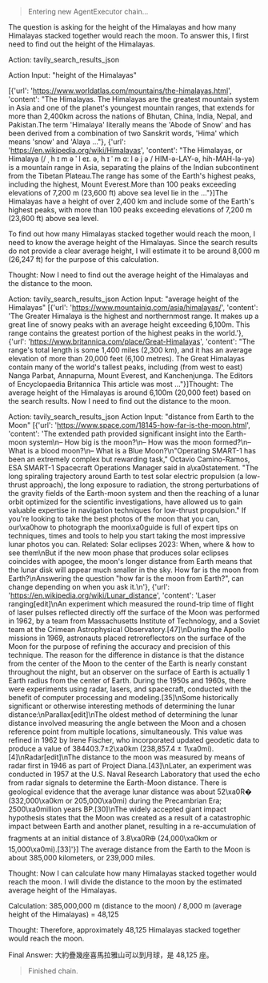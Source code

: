 > Entering new AgentExecutor chain...
>
The question is asking for the height of the Himalayas and how many Himalayas stacked together would reach the moon. To answer this, I first need to find out the height of the Himalayas.

Action: tavily_search_results_json

Action Input: "height of the Himalayas"

[{'url': 'https://www.worldatlas.com/mountains/the-himalayas.html', 'content': "The Himalayas. The Himalayas are the greatest mountain system in Asia and one of the planet's youngest mountain ranges, that extends for more than 2,400km across the nations of Bhutan, China, India, Nepal, and Pakistan.The term 'Himalaya' literally means the 'Abode of Snow' and has been derived from a combination of two Sanskrit words, 'Hima' which means 'snow' and 'Alaya ..."}, {'url': 'https://en.wikipedia.org/wiki/Himalayas', 'content': "The Himalayas, or Himalaya (/ ˌ h ɪ m ə ˈ l eɪ. ə, h ɪ ˈ m ɑː l ə j ə / HIM-ə-LAY-ə, hih-MAH-lə-yə) is a mountain range in Asia, separating the plains of the Indian subcontinent from the Tibetan Plateau.The range has some of the Earth's highest peaks, including the highest, Mount Everest.More than 100 peaks exceeding elevations of 7,200 m (23,600 ft) above sea level lie in the ..."}]The Himalayas have a height of over 2,400 km and include some of the Earth's highest peaks, with more than 100 peaks exceeding elevations of 7,200 m (23,600 ft) above sea level.

To find out how many Himalayas stacked together would reach the moon, I need to know the average height of the Himalayas. Since the search results do not provide a clear average height, I will estimate it to be around 8,000 m (26,247 ft) for the purpose of this calculation.

Thought: Now I need to find out the average height of the Himalayas and the distance to the moon.

Action: tavily_search_results_json
Action Input: "average height of the Himalayas"
[{'url': 'https://www.mountainiq.com/asia/himalayas/', 'content': 'The Greater Himalaya is the highest and northernmost range. It makes up a great line of snowy peaks with an average height exceeding 6,100m. This range contains the greatest portion of the highest peaks in the world.'}, {'url': 'https://www.britannica.com/place/Great-Himalayas', 'content': "The range's total length is some 1,400 miles (2,300 km), and it has an average elevation of more than 20,000 feet (6,100 metres). The Great Himalayas contain many of the world's tallest peaks, including (from west to east) Nanga Parbat, Annapurna, Mount Everest, and Kanchenjunga. The Editors of Encyclopaedia Britannica This article was most ..."}]Thought: The average height of the Himalayas is around 6,100m (20,000 feet) based on the search results. Now I need to find out the distance to the moon.

Action: tavily_search_results_json
Action Input: "distance from Earth to the Moon"
[{'url': 'https://www.space.com/18145-how-far-is-the-moon.html', 'content': 'The extended path provided significant insight into the Earth-moon system\n– How big is the moon?\n– How was the moon formed?\n– What is a blood moon?\n– What is a Blue Moon?\n"Operating SMART-1 has been an extremely complex but rewarding task," Octavio Camino-Ramos, ESA SMART-1 Spacecraft Operations Manager said in a\xa0statement. "The long spiraling trajectory around Earth to test solar electric propulsion (a low-thrust approach), the long exposure to radiation, the strong perturbations of the gravity fields of the Earth-moon system and then the reaching of a lunar orbit optimized for the scientific investigations, have allowed us to gain valuable expertise in navigation techniques for low-thrust propulsion." If you\'re looking to take the best photos of the moon that you can, our\xa0how to photograph the moon\xa0guide is full of expert tips on techniques, times and tools to help you start taking the most impressive lunar photos you can. Related: Solar eclipses 2023: When, where & how to see them\nBut if the new moon phase that produces solar eclipses coincides with apogee, the moon\'s longer distance from Earth means that the lunar disk will appear much smaller in the sky. How far is the moon from Earth?\nAnswering the question "how far is the moon from Earth?", can change depending on when you ask it.\n'}, {'url': 'https://en.wikipedia.org/wiki/Lunar_distance', 'content': 'Laser ranging[edit]\nAn experiment which measured the round-trip time of flight of laser pulses reflected directly off the surface of the Moon was performed in 1962, by a team from Massachusetts Institute of Technology, and a Soviet team at the Crimean Astrophysical Observatory.[47]\nDuring the Apollo missions in 1969, astronauts placed retroreflectors on the surface of the Moon for the purpose of refining the accuracy and precision of this technique. The reason for the difference in distance is that the distance from the center of the Moon to the center of the Earth is nearly constant throughout the night, but an observer on the surface of Earth is actually 1 Earth radius from the center of Earth. During the 1950s and 1960s, there were experiments using radar, lasers, and spacecraft, conducted with the benefit of computer processing and modeling.[35]\nSome historically significant or otherwise interesting methods of determining the lunar distance:\nParallax[edit]\nThe oldest method of determining the lunar distance involved measuring the angle between the Moon and a chosen reference point from multiple locations, simultaneously. This value was refined in 1962 by Irene Fischer, who incorporated updated geodetic data to produce a value of 384403.7±2\xa0km (238,857.4 ± 1\xa0mi).[4]\nRadar[edit]\nThe distance to the moon was measured by means of radar first in 1946 as part of Project Diana.[43]\nLater, an experiment was conducted in 1957 at the U.S. Naval Research Laboratory that used the echo from radar signals to determine the Earth-Moon distance. There is geological evidence that the average lunar distance was about 52\xa0R�  (332,000\xa0km or 205,000\xa0mi) during the Precambrian Era; 2500\xa0million years BP.[30]\nThe widely accepted giant impact hypothesis states that the Moon was created as a result of a catastrophic impact between Earth and another planet, resulting in a re-accumulation of fragments at an initial distance of 3.8\xa0R🜨 (24,000\xa0km or 15,000\xa0mi).[33]'}] The average distance from the Earth to the Moon is about 385,000 kilometers, or 239,000 miles.

Thought: Now I can calculate how many Himalayas stacked together would reach the moon. I will divide the distance to the moon by the estimated average height of the Himalayas.

Calculation: 385,000,000 m (distance to the moon) / 8,000 m (average height of the Himalayas) = 48,125

Thought: Therefore, approximately 48,125 Himalayas stacked together would reach the moon.

Final Answer: 大約疊幾座喜馬拉雅山可以到月球，是 48,125 座。

> Finished chain.
